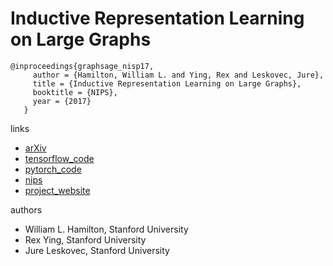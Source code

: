 # Inductive Representation Learning on Large Graphs
```
@inproceedings{graphsage_nisp17,
     author = {Hamilton, William L. and Ying, Rex and Leskovec, Jure},
     title = {Inductive Representation Learning on Large Graphs},
     booktitle = {NIPS},
     year = {2017}
   }
```

links
- [arXiv](https://arxiv.org/abs/1706.02216)
- [tensorflow_code](https://github.com/williamleif/GraphSAGE)
- [pytorch_code](https://github.com/williamleif/graphsage-simple/)
- [nips](http://papers.nips.cc/paper/6703-inductive-representation-learning-on-large-graphs)
- [project_website](http://snap.stanford.edu/graphsage/)

authors

- William L. Hamilton, Stanford University
- Rex Ying, Stanford University
- Jure Leskovec, Stanford University
